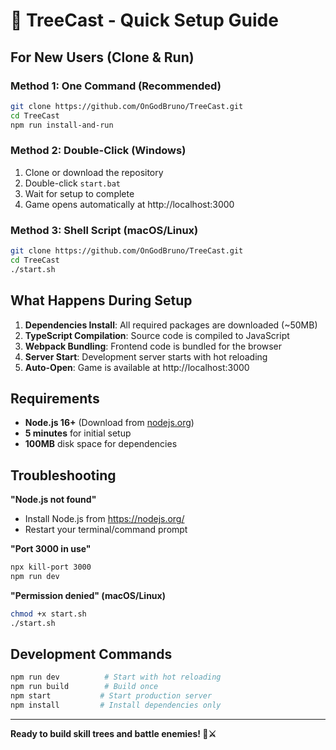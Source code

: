 # 🚀 TreeCast - Quick Setup Guide

## For New Users (Clone & Run)

### Method 1: One Command (Recommended)
```bash
git clone https://github.com/OnGodBruno/TreeCast.git
cd TreeCast
npm run install-and-run
```

### Method 2: Double-Click (Windows)
1. Clone or download the repository
2. Double-click `start.bat`
3. Wait for setup to complete
4. Game opens automatically at http://localhost:3000

### Method 3: Shell Script (macOS/Linux)
```bash
git clone https://github.com/OnGodBruno/TreeCast.git
cd TreeCast
./start.sh
```

## What Happens During Setup

1. **Dependencies Install**: All required packages are downloaded (~50MB)
2. **TypeScript Compilation**: Source code is compiled to JavaScript
3. **Webpack Bundling**: Frontend code is bundled for the browser
4. **Server Start**: Development server starts with hot reloading
5. **Auto-Open**: Game is available at http://localhost:3000

## Requirements

- **Node.js 16+** (Download from [nodejs.org](https://nodejs.org/))
- **5 minutes** for initial setup
- **100MB** disk space for dependencies

## Troubleshooting

**"Node.js not found"**
- Install Node.js from https://nodejs.org/
- Restart your terminal/command prompt

**"Port 3000 in use"**
```bash
npx kill-port 3000
npm run dev
```

**"Permission denied" (macOS/Linux)**
```bash
chmod +x start.sh
./start.sh
```

## Development Commands

```bash
npm run dev          # Start with hot reloading
npm run build        # Build once
npm start           # Start production server
npm install         # Install dependencies only
```

---

**Ready to build skill trees and battle enemies! 🌳⚔️**
